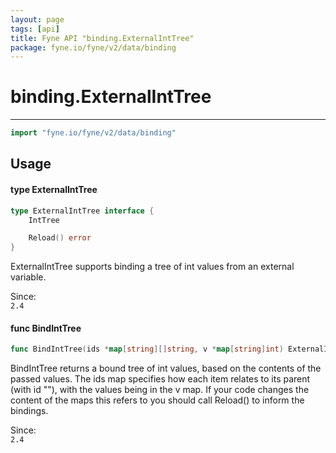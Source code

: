 ```yaml
---
layout: page
tags: [api]
title: Fyne API "binding.ExternalIntTree"
package: fyne.io/fyne/v2/data/binding
---
```


# binding.ExternalIntTree
---
```go
import "fyne.io/fyne/v2/data/binding"
```

## Usage

#### type ExternalIntTree

```go
type ExternalIntTree interface {
	IntTree

	Reload() error
}
```

ExternalIntTree supports binding a tree of int values from an external variable.


<div class="since">Since: <code>
2.4</code></div>

#### func  BindIntTree

```go
func BindIntTree(ids *map[string][]string, v *map[string]int) ExternalIntTree
```
BindIntTree returns a bound tree of int values, based on the contents of the passed values. The ids map specifies how each item relates to its parent (with id ""), with the values being in the v map. If your code changes the content of the maps this refers to you should call Reload() to inform the bindings.


<div class="since">Since: <code>
2.4</code></div>
